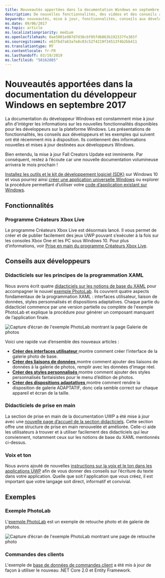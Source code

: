 ```yaml
---
title: Nouveautés apportées dans la documentation Windows en septembre 2017 - Développer des applications UWP
description: De nouvelles fonctionnalités, des vidéos et des conseils aux développeurs ont été ajoutés à la documentation du développeur Windows 10 en septembre 2017.
keywords: nouveautés, mise à jour, fonctionnalités, conseils aux développeurs, Windows 10, 1709
ms.date: 09/06/2017
ms.topic: article
ms.localizationpriority: medium
ms.openlocfilehash: 0ae5001e907d7d38cbf05fd6863b192337fe365f
ms.sourcegitcommit: e63fbd7a63a7e8c03c52f4219f34513f4b2bb411
ms.translationtype: MT
ms.contentlocale: fr-FR
ms.lasthandoff: 03/19/2019
ms.locfileid: "58162885"
---
```

# <a name="whats-new-in-the-windows-developer-docs-in-september-2017"></a>Nouveautés apportées dans la documentation du développeur Windows en septembre 2017

La documentation du développeur Windows est constamment mise à jour afin d'intégrer les informations sur les nouvelles fonctionnalités disponibles pour les développeurs sur la plateforme Windows. Les présentations de fonctionnalités, les conseils aux développeurs et les exemples qui suivent ont été récemment mis à disposition. Ils contiennent des informations nouvelles et mises à jour destinées aux développeurs Windows.

Bien entendu, la mise à jour Fall Creators Update est imminente. Par conséquent, restez à l’écoute car une nouvelle documentation volumineuse arrivera le mois prochain !

[Installez les outils et le kit de développement logiciel (SDK)](https://go.microsoft.com/fwlink/?LinkId=821431) sur Windows 10 et vous pourrez ainsi [créer une application universelle Windows](../get-started/your-first-app.md) ou explorer la procédure permettant d’utiliser votre [code d’application existant sur Windows](../porting/index.md).

## <a name="features"></a>Fonctionnalités

### <a name="xbox-live-creators-program"></a>Programme Créateurs Xbox Live

Le programme Créateurs Xbox Live est désormais lancé. Il vous permet de créer et de publier facilement des jeux UWP pouvant s’exécuter à la fois sur les consoles Xbox One et les PC sous Windows 10. Pour plus d’informations, voir [Prise en main du programme Créateurs Xbox Live](https://docs.microsoft.com/gaming/xbox-live//get-started-with-creators/get-started-with-xbox-live-creators.md).

## <a name="developer-guidance"></a>Conseils aux développeurs

### <a name="xaml-basics-tutorials"></a>Didacticiels sur les principes de la programmation XAML

Nous avons écrit quatre [didacticiels sur les notions de base du XAML](https://docs.microsoft.com/en-us/windows/uwp/get-started/xaml-basics-intro) pour accompagner le nouvel [exemple PhotoLab](https://github.com/Microsoft/Windows-appsample-photo-lab). Ils couvrent quatre aspects fondamentaux de la programmation XAML : interfaces utilisateur, liaison de données, styles personnalisés et dispositions adaptatives. Chaque partie du didacticiel commence par une version partielle ou complète de l'exemple PhotoLab et explique la procédure pour générer un composant manquant de l’application finale. 

![Capture d’écran de l'exemple PhotoLab montrant la page Galerie de photos](images/PhotoLab-gallery-page.png)  

Voici une rapide vue d’ensemble des nouveaux articles :

+ [**Créer des interfaces utilisateur** ](https://docs.microsoft.com/en-us/windows/uwp/get-started/xaml-basics-ui) montre comment créer l’interface de la galerie photo de base.
+ [**Créer des liaisons de données** ](https://docs.microsoft.com/en-us/windows/uwp/get-started/xaml-basics-data-binding) montre comment ajouter des liaisons de données à la galerie de photos, remplir avec les données d’image réel.
+ [**Créer des styles personnalisés** ](https://docs.microsoft.com/en-us/windows/uwp/get-started/xaml-basics-style) montre comment ajouter des styles personnalisés fantaisistes pour le menu d’édition de photos.
+ [**Créer des dispositions adaptatives** ](https://docs.microsoft.com/en-us/windows/uwp/get-started/xaml-basics-adaptive-layout) montre comment rendre la disposition de galerie ADAPTATIF, donc cela semble correct sur chaque appareil et écran de la taille.

### <a name="get-started-tutorials"></a>Didacticiels de prise en main

La section de prise en main de la documentation UWP a été mise à jour avec une [nouvelle page d’accueil de la section didacticiels](https://docs.microsoft.com/windows/uwp/get-started/create-uwp-apps). Cette section offre une structure de prise en main renouvelée et améliorée. Celle-ci aide les utilisateurs à trouver et à utiliser facilement des didacticiels qui leur conviennent, notamment ceux sur les notions de base du XAML mentionnés ci-dessus.

### <a name="voice-and-tone"></a>Voix et ton

Nous avons ajouté de nouvelles [instructions sur la voix et le ton dans les applications UWP](https://docs.microsoft.com/windows/uwp/in-app-help/voice-and-tone) afin de vous donner des conseils sur l’écriture du texte dans votre application. Quelle que soit l'application que vous créez, il est important que votre langage soit direct, informatif et convivial.

## <a name="samples"></a>Exemples

### <a name="photolab-sample"></a>Exemple PhotoLab

L'[exemple PhotoLab](https://github.com/Microsoft/windows-appsample-photo-lab) est un exemple de retouche photo et de galerie de photos.

![Capture d’écran de l'exemple PhotoLab montrant une page de retouche photo](images/PhotoLab-editing-page.png)  

### <a name="customer-orders"></a>Commandes des clients

L'exemple de [base de données de commandes client](https://github.com/Microsoft/Windows-appsample-customers-orders-database) a été mis à jour de façon à utiliser le nouveau .NET Core 2.0 et Entity Framework.